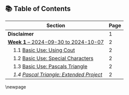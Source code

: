## 📚 Table of Contents

| **Section**                                                                 | **Page** |
|-----------------------------------------------------------------------------|----------|
| **Disclaimer**                                                              | 1        | 
| [**Week 1** – 2024-09-30 to 2024-10-07 ](#week-1-2024-09-30-to-2024-10-07) | 2        | 
| &nbsp;&nbsp;&nbsp;&nbsp;1.1 [Basic Use: Using Cout](#1.-basic-use-using-cout) | 2        | 
| &nbsp;&nbsp;&nbsp;&nbsp;1.2 [Basic Use: Special Characters](#2.-basic-use-special-characters) | 2        | 
| &nbsp;&nbsp;&nbsp;&nbsp;1.3 [Basic Use: Pascals Triangle](#3.-basic-use-pascals-triangle) | 2        | 
| &nbsp;&nbsp;&nbsp;&nbsp;*1.4 [Pascal Triangle: Extended Project](#1.-pascal-triangle-extended-project)* | 2        |

\newpage